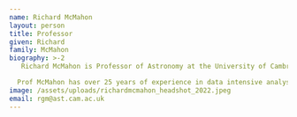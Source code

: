 ```yaml
---
name: Richard McMahon
layout: person
title: Professor
given: Richard
family: McMahon
biography: >-2
   Richard McMahon is Professor of Astronomy at the University of Cambridge. 

  Prof McMahon has over 25 years of experience in data intensive analysis and computational research, national and international project science, project management and data management in ground and space-based data intensive multi-wavelength projects from radio to X-ray wavelength involving the European Space Agency(ESA; XMM-Newton), European Southern Observatory (ESO; VISTA, 4MOST) and STFC (CASU, DES, LSST, IRIS, SKA, UKSRC). He has been a member of the DIRAC Project Board  and PI of the DIRAC Data Intensive service at the University of Cambridge since 2017.
image: /assets/uploads/richardmcmahon_headshot_2022.jpeg
email: rgm@ast.cam.ac.uk
---
```

